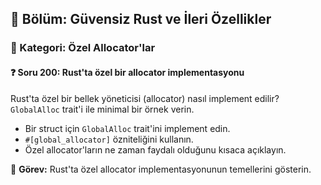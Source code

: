 ## 📘 Bölüm: Güvensiz Rust ve İleri Özellikler  
### 🔹 Kategori: Özel Allocator'lar  
#### ❓ Soru 200: Rust'ta özel bir allocator implementasyonu

Rust'ta özel bir bellek yöneticisi (allocator) nasıl implement edilir? `GlobalAlloc` trait'i ile minimal bir örnek verin.

- Bir struct için `GlobalAlloc` trait'ini implement edin.
- `#[global_allocator]` özniteliğini kullanın.
- Özel allocator'ların ne zaman faydalı olduğunu kısaca açıklayın.

🔧 **Görev:** Rust'ta özel allocator implementasyonunun temellerini gösterin.

